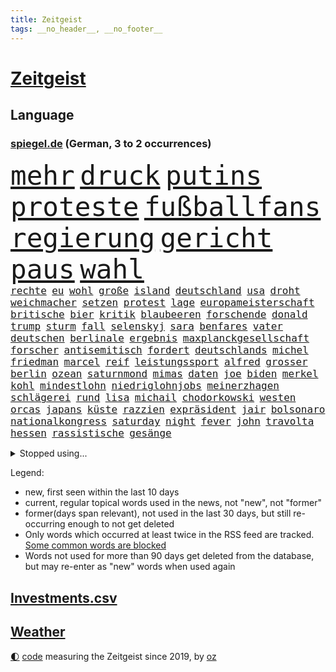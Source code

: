 ```yaml
---
title: Zeitgeist
tags: __no_header__, __no_footer__
---
```


# [Zeitgeist](https://oliz.io/zeitgeist/)

## Language

<h3><a href="https://www.spiegel.de" target="_blank">spiegel.de</a> (German, 3 to 2 occurrences)</h3>
<p style="font-family:monospace">
<span style="font-size:32pt"><a href="news_links.html#mehr" class="current">mehr</a></span>
<span style="font-size:32pt"><a href="news_links.html#druck" class="current">druck</a></span>
<span style="font-size:32pt"><a href="news_links.html#putins" class="current">putins</a></span>
<span style="font-size:32pt"><a href="news_links.html#proteste" class="current">proteste</a></span>
<span style="font-size:32pt"><a href="news_links.html#fußballfans" class="current">fußballfans</a></span>
<span style="font-size:32pt"><a href="news_links.html#regierung" class="current">regierung</a></span>
<span style="font-size:32pt"><a href="news_links.html#gericht" class="current">gericht</a></span>
<span style="font-size:32pt"><a href="news_links.html#paus" class="current">paus</a></span>
<span style="font-size:32pt"><a href="news_links.html#wahl" class="current">wahl</a></span>
<br>
<span style="font-size:12pt"><a href="news_links.html#rechte" class="current">rechte</a></span>
<span style="font-size:12pt"><a href="news_links.html#eu" class="current">eu</a></span>
<span style="font-size:12pt"><a href="news_links.html#wohl" class="current">wohl</a></span>
<span style="font-size:12pt"><a href="news_links.html#große" class="current">große</a></span>
<span style="font-size:12pt"><a href="news_links.html#island" class="current">island</a></span>
<span style="font-size:12pt"><a href="news_links.html#deutschland" class="current">deutschland</a></span>
<span style="font-size:12pt"><a href="news_links.html#usa" class="current">usa</a></span>
<span style="font-size:12pt"><a href="news_links.html#droht" class="current">droht</a></span>
<span style="font-size:12pt"><a href="news_links.html#weichmacher" class="current">weichmacher</a></span>
<span style="font-size:12pt"><a href="news_links.html#setzen" class="current">setzen</a></span>
<span style="font-size:12pt"><a href="news_links.html#protest" class="current">protest</a></span>
<span style="font-size:12pt"><a href="news_links.html#lage" class="current">lage</a></span>
<span style="font-size:12pt"><a href="news_links.html#europameisterschaft" class="current">europameisterschaft</a></span>
<span style="font-size:12pt"><a href="news_links.html#britische" class="current">britische</a></span>
<span style="font-size:12pt"><a href="news_links.html#bier" class="current">bier</a></span>
<span style="font-size:12pt"><a href="news_links.html#kritik" class="current">kritik</a></span>
<span style="font-size:12pt"><a href="news_links.html#blaubeeren" class="new">blaubeeren</a></span>
<span style="font-size:12pt"><a href="news_links.html#forschende" class="current">forschende</a></span>
<span style="font-size:12pt"><a href="news_links.html#donald" class="current">donald</a></span>
<span style="font-size:12pt"><a href="news_links.html#trump" class="current">trump</a></span>
<span style="font-size:12pt"><a href="news_links.html#sturm" class="current">sturm</a></span>
<span style="font-size:12pt"><a href="news_links.html#fall" class="current">fall</a></span>
<span style="font-size:12pt"><a href="news_links.html#selenskyj" class="current">selenskyj</a></span>
<span style="font-size:12pt"><a href="news_links.html#sara" class="current">sara</a></span>
<span style="font-size:12pt"><a href="news_links.html#benfares" class="new">benfares</a></span>
<span style="font-size:12pt"><a href="news_links.html#vater" class="current">vater</a></span>
<span style="font-size:12pt"><a href="news_links.html#deutschen" class="current">deutschen</a></span>
<span style="font-size:12pt"><a href="news_links.html#berlinale" class="current">berlinale</a></span>
<span style="font-size:12pt"><a href="news_links.html#ergebnis" class="current">ergebnis</a></span>
<span style="font-size:12pt"><a href="news_links.html#maxplanckgesellschaft" class="new">maxplanckgesellschaft</a></span>
<span style="font-size:12pt"><a href="news_links.html#forscher" class="current">forscher</a></span>
<span style="font-size:12pt"><a href="news_links.html#antisemitisch" class="current">antisemitisch</a></span>
<span style="font-size:12pt"><a href="news_links.html#fordert" class="current">fordert</a></span>
<span style="font-size:12pt"><a href="news_links.html#deutschlands" class="current">deutschlands</a></span>
<span style="font-size:12pt"><a href="news_links.html#michel" class="current">michel</a></span>
<span style="font-size:12pt"><a href="news_links.html#friedman" class="new">friedman</a></span>
<span style="font-size:12pt"><a href="news_links.html#marcel" class="current">marcel</a></span>
<span style="font-size:12pt"><a href="news_links.html#reif" class="new">reif</a></span>
<span style="font-size:12pt"><a href="news_links.html#leistungssport" class="new">leistungssport</a></span>
<span style="font-size:12pt"><a href="news_links.html#alfred" class="current">alfred</a></span>
<span style="font-size:12pt"><a href="news_links.html#grosser" class="new">grosser</a></span>
<span style="font-size:12pt"><a href="news_links.html#berlin" class="current">berlin</a></span>
<span style="font-size:12pt"><a href="news_links.html#ozean" class="current">ozean</a></span>
<span style="font-size:12pt"><a href="news_links.html#saturnmond" class="new">saturnmond</a></span>
<span style="font-size:12pt"><a href="news_links.html#mimas" class="new">mimas</a></span>
<span style="font-size:12pt"><a href="news_links.html#daten" class="current">daten</a></span>
<span style="font-size:12pt"><a href="news_links.html#joe" class="current">joe</a></span>
<span style="font-size:12pt"><a href="news_links.html#biden" class="current">biden</a></span>
<span style="font-size:12pt"><a href="news_links.html#merkel" class="current">merkel</a></span>
<span style="font-size:12pt"><a href="news_links.html#kohl" class="current">kohl</a></span>
<span style="font-size:12pt"><a href="news_links.html#mindestlohn" class="current">mindestlohn</a></span>
<span style="font-size:12pt"><a href="news_links.html#niedriglohnjobs" class="new">niedriglohnjobs</a></span>
<span style="font-size:12pt"><a href="news_links.html#meinerzhagen" class="new">meinerzhagen</a></span>
<span style="font-size:12pt"><a href="news_links.html#schlägerei" class="current">schlägerei</a></span>
<span style="font-size:12pt"><a href="news_links.html#rund" class="current">rund</a></span>
<span style="font-size:12pt"><a href="news_links.html#lisa" class="current">lisa</a></span>
<span style="font-size:12pt"><a href="news_links.html#michail" class="new">michail</a></span>
<span style="font-size:12pt"><a href="news_links.html#chodorkowski" class="new">chodorkowski</a></span>
<span style="font-size:12pt"><a href="news_links.html#westen" class="current">westen</a></span>
<span style="font-size:12pt"><a href="news_links.html#orcas" class="new">orcas</a></span>
<span style="font-size:12pt"><a href="news_links.html#japans" class="current">japans</a></span>
<span style="font-size:12pt"><a href="news_links.html#küste" class="current">küste</a></span>
<span style="font-size:12pt"><a href="news_links.html#razzien" class="current">razzien</a></span>
<span style="font-size:12pt"><a href="news_links.html#expräsident" class="current">expräsident</a></span>
<span style="font-size:12pt"><a href="news_links.html#jair" class="current">jair</a></span>
<span style="font-size:12pt"><a href="news_links.html#bolsonaro" class="current">bolsonaro</a></span>
<span style="font-size:12pt"><a href="news_links.html#nationalkongress" class="new">nationalkongress</a></span>
<span style="font-size:12pt"><a href="news_links.html#saturday" class="new">saturday</a></span>
<span style="font-size:12pt"><a href="news_links.html#night" class="current">night</a></span>
<span style="font-size:12pt"><a href="news_links.html#fever" class="new">fever</a></span>
<span style="font-size:12pt"><a href="news_links.html#john" class="current">john</a></span>
<span style="font-size:12pt"><a href="news_links.html#travolta" class="new">travolta</a></span>
<span style="font-size:12pt"><a href="news_links.html#hessen" class="current">hessen</a></span>
<span style="font-size:12pt"><a href="news_links.html#rassistische" class="current">rassistische</a></span>
<span style="font-size:12pt"><a href="news_links.html#gesänge" class="new">gesänge</a></span>
</p>
<details>
<summary>Stopped using...</summary>
<p class="former" style="font-size:12pt">
ausgezeichnet(1204) steigenden(1203) terroristen(1203) zeugen(1203) eingereicht(1202) hollywood(1202) übergriffe(1202) überzeugt(1202) erfasst(1201) senat(1201) beobachten(1200) energien(1200) literatur(1200) myanmar(1200) planen(1200) sekunden(1200) bielefeld(1199) bücher(1199) griechenland(1199) illegalen(1199) infektionen(1199) krankenhäusern(1199) monatelang(1199) märchen(1199) posten(1199) vorher(1199) vorsitzenden(1199) bestellt(1198) militärs(1198) mordes(1198) amerikaner(1197) hinterlassen(1197) künftigen(1197) passen(1197) riss(1197) verheerenden(1197) coronakrise(1196) schoss(1196) stets(1196) träumen(1196) vermeiden(1196) illegale(1195) ließen(1195) quartal(1195) verraten(1195) versprochen(1195) amsterdam(1194) beispielen(1194) belarussische(1194) botschaften(1194) kolumnist(1194) kraftvoll(1194) neuem(1194) themen(1194) trainiert(1194) zuversicht(1194) afrika(1193) sicherte(1193) dementiert(1192) litauen(1192) verlierer(1192) geriet(1191) hotel(1191) positive(1191) siegte(1191) still(1191) körperverletzung(1190) schuss(1190) sexueller(1190) wirtschaftsministerium(1190) zivilisten(1190) design(1189) entsetzen(1189) gebrochen(1189) homeoffice(1189) begann(1188) informationen(1188) kostet(1188) 31(1187) afghanistan(1187) erwarten(1187) historische(1187) langen(1187) hotels(1186) kindes(1186) bürgermeisterin(1185) lücke(1184) verbessert(1184) kontakte(1183) pflanzen(1183) satz(1183) tür(1183) fortgesetzt(1182) jüngere(1182) mangel(1182) todesopfer(1182) überholt(1182) überleben(1182) küstenwache(1180) münster(1179) regelung(1179) zerstören(1178) affäre(1177) dran(1177) erschießt(1177) kräfte(1173) prognose(1172) wandel(1172) beweise(1171) kokain(1171) gefühl(1169) training(1168) erstochen(1167) karten(1167) sportler(1162) liberalen(1155) afrikas(1154) foto(1154) sachen(1120) berichtete(1105) niederländer(1092) belästigung(1071) notstand(1055) politikern(1030) waldbrände(969) videoaufnahmen(957) ausbildung(956) flohen(955) serbien(953) schwäche(951) tour(925) inszenieren(904) landsleute(903) gesund(899) 120(894) stehlen(879) gewohnt(876) börsen(872) angestellten(871) gemeinschaft(870) schlafen(866) world(865) preiserhöhungen(863) getöteten(857) fdppolitiker(835) strackzimmermann(824) luftwaffe(809) hals(808) bekannteste(800) auge(794) gesteckt(787) kompromiss(779) finnland(778) sank(772) brennt(765) einzig(764) marieagnes(761) wolf(749) geschah(748) verpflichtung(746) hinzu(744) spektakel(741) explosionen(732) bonn(729) emotionalen(719) dortmunder(716) lohnen(716) gastbeitrag(711) gestärkt(694) fluss(691) verliehen(678) empfang(676) kriegsverbrechen(672) finnische(671) eingetroffen(670) messerattacke(663) günstige(661) beben(658) fox(657) schönen(644) heiß(635) vermisster(632) verhängnis(623) harter(618) erfurt(616) exuspräsident(613) zunahme(610) 8(606) anwältin(598) youtube(590) zulassung(581) lena(580) schließlich(578) verstoßen(566) entfernen(564) berlinneukölln(562) extra(562) islamisten(557) legal(551) freispruch(545) chinesen(544) innenstadt(544) geheime(538) führten(531) entkommen(524) flüssen(524) raten(523) wunderbar(518) amerikanischer(515) gott(515) sicherer(515) ukrainerusslandnews(515) menschheit(514) farben(509) bussen(504) verstöße(504) gerechtfertigt(503) ereignet(496) branchen(486) schwächt(479) zimmer(479) eingeschaltet(478) dokumentieren(477) tunesien(476) besatzung(471) belege(464) knappe(463) kopftuch(463) schmeckt(461) schauplatz(458) taucher(451) general(447) prangert(444) überzeugte(443) digital(441) aussichten(436) spielzeug(436) pistole(430) reichlich(427) amtsgericht(420) gedroht(415) ubahn(408) wein(408) internationalem(406) gelegenheit(404) mexikanischen(403) kandidieren(401) opfers(401) abhilfe(398) sprint(398) fachkräften(396) tourismus(394) überstanden(393) freunden(391) überschritten(391) 28jähriger(388) nizza(386) venedig(383) kongo(382) erfolgreiche(380) ausstand(379) umstrittener(378) passanten(376) reihen(376) interessante(375) springen(374) flasche(371) minderjährige(370) junta(365) wasserstoff(365) übungen(364) rivale(363) gemessen(362) attackierte(360) nordamerika(360) unbekannt(357) fahrbahn(356) steigert(355) weimar(353) gravierende(351) dom(349) günstigen(349) handwerker(349) schweres(345) generäle(343) unruhe(342) anderswo(340) 46(339) karin(336) tauschen(335) 130(332) coup(332) geschnappt(331) umstellung(331) außergewöhnlich(328) kommentare(326) rio(324) warnte(324) verstoß(320) slowenien(318) laune(315) norditalien(315) verkäufer(315) kindergrundsicherung(313) betreiben(311) fließen(310) solidarisch(309) leuchten(307) wach(306) erwarteten(304) schauspielers(304) kippen(302) ebrahim(301) kleinkind(301) mordkommission(301) wanderer(301) angelegenheit(300) geschwächt(300) kommandeur(300) flop(299) bundesligist(298) elbe(297) radsport(297) ticket(297) brachten(293) geflüchtet(293) pool(293) überflutungen(293) wrack(292) gefangen(291) hakenkreuze(290) höhenflug(290) prosieben(284) veröffentlichte(282) drohte(281) konrad(281) feierlichkeiten(276) breit(274) klares(274) kuss(274) keinerlei(273) sichere(273) erwartete(272) heimatstadt(271) prämien(271) intensivstation(270) maus(270) trümmerfeld(270) kfw(269) urlauber(268) unterschiedlichen(267) versuchter(267) eingeschlagen(266) gerichtlich(266) 13jähriger(261) trikot(261) christopher(260) optimismus(260) überfahren(260) buchen(259) höchststand(259) kretschmer(258) spektakulär(258) explodiert(255) beteiligte(254) evakuierungen(254) mühe(253) nötigen(251) kredite(250) traurige(250) fossile(247) beschleunigen(246) raisi(245) gewürdigt(244) mohammed(244) bitter(243) schiffen(243) zwischendurch(241) übergang(241) drohnenangriffe(240) überflutete(237) staats(236) bestritten(235) agieren(234) einwanderung(234) ämtern(233) achtjährige(232) einziehen(230) blockierte(229) obdachlose(228) qualifiziert(227) scott(227) website(227) spielerin(226) cool(225) saudische(225) brasiliens(224) hitzewellen(224) gesamtführung(223) leichte(222) primož(222) roglič(222) elend(221) kürzungen(221) oldenburg(221) passende(221) frühestens(218) älterer(217) reiner(215) jeweils(213) überprüft(212) abwenden(210) anschluss(210) lagern(210) gespült(209) lebend(209) obersten(209) philosoph(209) schweigt(209) schadens(207) 30jähriger(206) verlief(206) polizeigewahrsam(205) auswahl(202) kuriosen(202) csuchef(199) bösen(198) speziellen(198) warnungen(198) ärmelkanal(198) entsprechend(197) geeignet(197) gutem(197) dunkelsten(196) zäsur(195) selbstoptimierung(194) urwald(194) mutmaßliches(193) verkaufte(190) beigesetzt(188) ansprache(186) wandern(186) charmeoffensive(185) verdankt(185) bodensee(184) üppige(184) leitartikel(183) zweitgrößten(183) geklettert(182) exkanzlerin(180) showdown(180) adenauer(178) tagessieg(178) belästigungen(177) erlebten(176) kugel(176) wegovy(176) behrens(175) skurriler(175) führungswechsel(173) geflohen(173) halter(173) vollen(173) oberstes(172) nächster(171) mächtigsten(170) stritten(170) butter(169) psyche(169) überweisen(169) instagrampost(168) podium(168) argentinier(167) belohnt(167) pyrotechnik(166) gefährliches(163) gezündet(163) liebeskummer(163) metern(163) horizont(162) erschweren(161) exfrau(160) debütant(159) vorhersagen(159) widersprüchliche(159) genossen(158) eurozone(157) entwicklungshilfe(156) militärjunta(156) zement(156) lotterie(155) repression(155) überstunden(155) geschätzt(154) mysteriösen(154) opernhaus(154) thesen(154) fahrschein(153) patientinnen(153) gestiegenen(152) lotto(152) überqueren(152) fußballerin(151) matsch(151) abschießen(150) gallant(150) rassismusvorwürfe(150) ruder(150) antonio(149) freilassen(149) grausame(149) nordisk(149) novo(149) rutschte(149) unterhält(149) hausarrest(148) säugling(148) passau(147) raumfahrer(147) wgzimmer(147) exklusiven(146) redakteurinnen(146) bbc(144) bedeutende(144) beispiellosen(144) stieß(143) gewinner(142) vorstände(142) 1989(141) allgäuer(141) spezialeinheit(141) tvsender(141) bürgerinnen(139) gamer(138) erwachsenen(137) publikums(137) erreichten(136) erweitern(136) sicherungsverwahrung(136) sigmar(136) zypern(135) generalbundesanwalt(134) neubauten(134) arbeitszeiterfassung(133) rki(133) rufe(131) toptalent(131) attentäter(130) filmpreis(130) maps(130) uswahl(130) weltmeistertitel(130) besserung(129) darstellen(129) schwester(129) atomkraftwerke(128) gleicht(127) traurigen(127) beschwert(126) bundesfinanzminister(126) explodierte(126) nötige(126) a7(125) bunt(125) kernkraftwerke(125) inhaftierter(124) gestaltet(123) autounfall(122) rsv(122) verspätet(122) überraschungen(122) königspaar(121) rage(121) spielfilm(121) wagnerbrüder(120) glasfaser(119) polizeiwache(119) verspielte(119) überrumpelt(119) kehrtwende(118) klischee(118) absolvierte(117) serbiens(117) jubiläum(116) sanitäter(115) weltweites(115) entertainment(114) verdrängt(114) perfides(113) tieferen(112) völkerrecht(112) aufgebrochen(111) dankbar(111) denver(111) eingerichtet(111) musical(111) roll(111) bahnsteig(110) halfen(108) uskongress(108) älterwerden(108) 54jähriger(107) flüchtlingsunterkunft(107) journal(107) spurlos(107) verleihen(107) whisky(107) sonnen(106) salman(105) seeblockade(105) asylverfahren(104) begehrt(104) bevorstehen(104) ewig(104) naomi(104) frauenquote(103) gezielte(103) handynetz(103) kanadier(103) taucht(102) aspekte(101) hilfsgüter(101) südchinesischen(101) tunesischen(100) enormen(99) euasylreform(99) hackerangriff(99) insektensterben(99) lenkt(99) milwaukee(99) bangladesch(98) kongress(98) 41jährige(97) fähigkeiten(97) gerast(97) gerechnet(97) größerem(97) knappen(97) prognosen(97) 235(96) 24jähriger(96) belgrad(96) kochinstitut(96) haftbefehle(95) attentat(94) befanden(94) galatasaray(94) genötigt(94) klassischen(94) betonte(92) jüngster(92) abstinenz(91) arzttermine(91) bettwanzen(91) stimmte(91) augenmerk(90) bauten(90) bombenangriff(90) champagner(90) chrupalla(90) gerätselt(90) gesteuert(90) komponente(90) kraus(90) rechtsdrall(90) sicherheitskabinett(90) tino(90) überspringt(90) anspannung(89) blamierte(89) borahansgrohe(89) girosieger(89) hamasanführer(89) ideal(89) kriegen(89) schwerpunkte(89) verhaltensweisen(89) abnehmspritzen(88) beruhigen(88) erdstößen(88) erkenntnis(88) ernähren(88) inselkette(88) kommissarin(88) landesweit(88) langläufer(88) ozempic(88) rock(88) sodass(88) totale(88) verhaftungen(88) verreisen(88) antiisraelische(87) pragmatismus(87) spielberg(87) weiterem(87) zoom(87) überfielen(87) umfang(86) 1100(85) freizulassen(85) pegel(85) rechtfertigung(85) solidarisierte(85) tüte(85) afghanischen(84) aufflammen(84) demokratiefeinde(84) gauck(84) gezählt(84) reisebranche(84) tatortteam(84) thronfolger(84) 45000(83) datenbrille(83) freilässt(83) mixedrealitybrille(83) produzenten(83) reisegruppen(83) sandro(83) sky(83) kriegsschäden(82) sofia(82) somit(82) beteuert(81) gründeten(81) hamaskommandeur(81) maren(81) oberhof(81) pegelstände(81) sommerspiele(81) verlusten(81) bedrohlich(80) erlangen(80) hindern(80) overtourism(80) via(80) zärtlichkeit(80) zölle(80) bosse(79) brandt(79) strommarkt(79) awdijiwka(78) führer(78) kilo(78) nachbar(78) solidarisieren(78) steuerte(78) verschleppung(78) aufmachen(77) aufrüstung(77) beirut(77) bereiten(77) deich(77) einwände(77) endura(77) tödliches(77) vaude(77) enthält(76) herbe(76) israelgazanews(76) millimeter(76) mitgestalten(76) mütze(76) vegan(76) funken(75) grünenabgeordnete(75) inspiration(75) molotowcocktails(75) raab(75) state(75) terroralarm(75) ältesten(75) ausführlich(74) bridge(74) bundeskanzlers(74) freundes(74) greifswald(74) konditionen(74) rushdie(74) staatshilfe(74) fußballspieler(73) tunnelsystem(73) abhanden(72) attraktiver(72) ausrufen(72) nikola(72) oberstdorf(72) qualitäten(72) strategien(71) versorgen(71) auftraggeber(70) basketballfans(70) hilfslieferungen(70) kriselnde(70) lucas(70) mitverantwortung(70) türkischer(70) auflöst(69) briefträger(69) europäischer(69) kritischer(68) sonderregel(68) usamerikanischen(68) drittstaaten(67) kindliche(67) abnehmspritze(66) aufzeichnungen(66) feuerwerk(66) kulturminister(66) meinungen(66) vorräte(66) zahlreicher(66) lothar(65) barbara(64) durchbricht(64) facht(64) mccann(64) oppositionspartei(64) polizeipräsidentin(64) prangen(64) rekordverdächtiges(64) siegtor(64) slowik(64) 2002(63) 29jähriger(63) amateurvideos(63) bombardements(63) gestein(63) myanmars(63) vollständige(63) vorüber(63) darstellerin(62) friedlich(62) gebäudes(62) kampfdrohnen(62) ranger(62) sprintrennen(62) websites(62) dastehen(61) murks(61) siedlern(61) skifahren(61) ukrainehilfe(61) ukrainern(61) umgestaltet(61) wecken(61) ballon(60) mühsam(60) 19jährige(59) 240(59) bewacht(59) ngo(59) spionagesatelliten(59) stünde(59) 218(58) nuklearwaffen(58) stuhl(58) uspräsidentenwahl(58) dürr(57) freundliche(57) jubelten(57) verlagern(57) vlhová(57) wobei(57) banner(56) brachialen(56) gripgrab(56) poc(56) antibiotika(55) doppelte(55) edler(55) eingestürzten(55) stromer(55) verschicken(55) weihnachtsfrieden(55) allermeisten(54) benedikt(54) gil(54) golden(54) jahreswechsel(54) kassenpatienten(54) prämie(54) sicherheitsbeamter(54) verdachtsfall(54) akteuren(53) grau(53) lebensstil(53) weihnachtsfeiertage(53) beträgt(52) boomende(52) definition(52) geiseldeal(52) kampfeinsatz(52) reanimation(52) tatorten(52) überlastung(52) erschütterungen(51) extras(51) girl(51) helsinki(51) janeiro(51) taurusfrage(51) vorlagen(51) eier(50) empire(50) filmt(50) gegenstände(50) konfetti(50) muhammad(50) tiktokphänomen(50) weitverbreiteten(50) durchgang(49) düsterer(49) einsame(49) gratis(49) stichwaffe(49) xvi(49) emilia(48) java(48) jesus(48) schiffswrack(48) traditionelle(48) vermehren(48) albanischen(47) beugen(47) elektroautobauer(47) energieinfrastruktur(47) geheimnisse(47) gekaperten(47) genozid(47) hamaszentrale(47) indiana(47) nehme(47) abgekommen(46) basketballspiel(46) flugzeugunglück(46) frachters(46) insolventen(46) klimaproteste(46) steigender(46) vorgeht(46) 84(45) bundestags(45) großzügig(45) oscarpreisträgerin(45) routen(45) eingelöst(44) giffey(44) kopfschmerzen(44) polnischer(44) skispringen(44) usostküste(44) übelkeit(44) clarke(43) kapitän(43) ladens(43) nachkriegsordnung(43) ordnen(43) podest(43) sagenhafte(43) staatsgeld(43) bestraft(42) dubai(42) freundlich(42) küstenstreifen(42) profiteur(42) testsieger(42) ultimatum(42) weltcupsieg(42) biathlon(41) foren(41) gottschalks(41) kalabrien(41) knallt(41) magnetschwebebahnen(41) paula(41) polarkreis(41) radikalisiert(41) 42jährige(40) denkwürdigsten(40) kreuzfahrt(40) vinylplatten(40) bewiesen(39) cdufraktion(39) eingeschlossenen(39) erschoss(39) fortpflanzung(39) investition(39) jahrhundertfigur(39) konsumiert(39) königsblauen(39) milder(39) zurückgekehrt(39) autoritäre(38) bekenntnis(38) beruhigungsmittel(38) bewohnern(38) fußballfan(38) gucci(38) pizza(38) spannendes(38) vorständen(38) braisazbouchet(37) fehltage(37) justine(37) prostitution(37) verließ(37) wenigsten(37) arztpraxen(36) batteriefabrik(36) flüchtlingstrecks(36) langlauf(36) langwierige(36) passagen(36) passagiermaschine(36) pisregierung(36) rückschläge(36) starkem(36) straftäter(36) stralsund(36) umsatzplus(36) klimapolitisch(35) rückläufig(35) touchscreens(35) unerträglich(35) weihnachtsgeschenke(35) werbecookies(35) wird's(35) 68(34) lautsprecher(34) nervige(34) seltenheit(34) unbesetzt(34) urteile(34) welch(34) wundert(34) 25jähriger(33) regierender(33) shirin(33) zeitalter(33) abschlüsse(32) blutiger(32) gefrierpunkt(32) genauen(32) herzschmerz(32) mitsamt(32) raymond(32) bushaltestelle(31) erfuhr(31) suchtforscher(31) unwahrscheinlich(31) willy(31) bahntunnel(30) beklaut(30) bürgergelds(30) effektive(30) hannah(30) hintergründen(30) investment(30) ladesäule(30) marburg(30) schusswunden(30) verzicht(30) anarchie(29) bootsmigranten(29) cookies(29) teppich(29) wiedergefunden(29) zerfällt(29) beeindruckte(28) friedhöfen(28) globes(28) klublegende(28) landshut(28) schatz(28) skispringer(28) unterziehen(28) vierschanzentournee(28) zeitdruck(28) clark(27) eingezogener(27) flirren(27) vorkommt(27) 63jähriger(26) bestie(26) betrachtung(26) erhöhter(26) getränk(26) lego(26) lesern(26) hauptinsel(25) permanent(25) thorsten(25) antritt(24) böllerverbot(24) dinner(24) grundgesetzänderung(24) rettungsversuche(24) schicksalsjahr(24) bauernverband(23) kommandozentrale(23) kuchenskandal(23) silvesterfeuerwerk(23) zusteht(23) zögert(23) blank(22) doll(22) dreikönigstreffen(22) faustschlag(22) ketamin(22) machtwechsel(22) schmuckstück(22) spielende(22) wesentliche(22) aufforstung(21) bauernvertreter(21) highlights(21) influenza(21) kyivstar(21) ködert(21) massenkarambolage(21) topform(21) zufälle(21) überragende(21) dartswm(20) drach(20) erledigt(20) füllen(20) ginge(20) reemtsmaentführer(20) jacksonville(19) jaguars(19) randalierer(19) tierische(19) anwendung(18) deif(18) geleitet(18) gleichgeschlechtlicher(18) halt(18) regnet(18) schaffe(18) segnung(18) senats(18) autobahnauffahrten(17) finnlands(17) getötetem(17) homosexueller(17) mögen(17) piraten(17) raubüberfällen(17) segnungen(17) superfoods(17) aufstellung(16) containerschiff(16) diskriminiert(16) kameramann(16) anschlagspläne(15) bedrängt(15) berufsalltag(15) erfinderin(15) paulis(15) sandsäcke(15) sporadisch(15) taser(15) ausläuft(14) elijah(14) gewehrt(14) hauptziel(14) jahrespressekonferenz(14) körperlich(14) mcclain(14) skilangläuferin(14) spiegelleserinnen(14) tagelangem(14) bengvir(13) nahles(13) ogc(13) plottwists(13) provinzen(13) ruhestätte(13) sandsäcken(13) schwächung(13) tierhalter(13) 1997(12) demenzdorf(12) festtagen(12) terrorwarnung(12) touren(12) dauerregen(11) entführungen(11) gruber(11) hochwasserlage(11) passte(11)
</p>
</details>
<p>Legend:
<ul>
<li><span class="new">new</span>, first seen within the last 10 days</li>
<li><span class="current">current</span>, regular topical words used in the news, not "new", not "former"</li>
<li><span class="former">former(days span relevant)</span>, not used in the last 30 days, but still re-occurring enough to not get deleted</li>
<li>Only words which occurred at least twice in the RSS feed are tracked. <a href="language/filters.py">Some common words are blocked</a></li>
<li>Words not used for more than 90 days get deleted from the database, but may re-enter as "new" words when used again</li>
</ul>
</p>

## [Investments](investments.html)[.csv](investments.csv)

## [Weather](weather.html)

<footer>
<a href="javascript:toggleTheme()" class="nav">🌓</a>
<a href="https://github.com/ooz/zeitgeist">code</a> measuring the Zeitgeist since 2019, by <a href="https://oliz.io">oz</a>
</footer>

